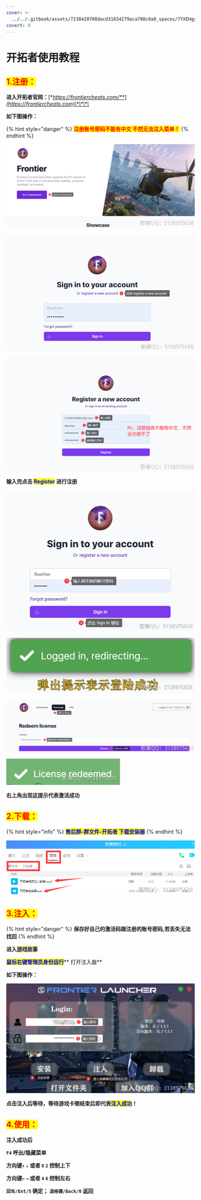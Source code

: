 ```yaml
---
cover: >-
  ../../.gitbook/assets/7238420708dacd31834279aca780c0a0_spaces/7YXEHggLzaiKwZjRSOD4/uploads/6UrsmraHdaOBBuBj4mzE/screenshot_alt=media&token=413092ef-fe5a-4f80-8829-761b6839dfda.jpg
coverY: 0
---
```


# 开拓者使用教程

## <mark style="color:red;">1.注册：</mark>

**进入开拓者官网：**[**https://frontiercheats.com/**](https://frontiercheats.com)\*\*\*\*

**如下图操作：**

{% hint style="danger" %}
<mark style="color:red;">**注册账号密码不能有中文 不然无法注入菜单！**</mark>
{% endhint %}

![](<../../.gitbook/assets/image (6) (1).png>)

![](<../../.gitbook/assets/image (22) (1) (1) (1) (1) (1).png>)

![](<../../.gitbook/assets/image (48) (1) (1) (1) (1) (1).png>)

**输入完点击 **<mark style="color:blue;">**Register**</mark>** 进行注册**

![](<../../.gitbook/assets/image (29) (1) (1) (1) (1) (1) (1) (1).png>)

![](<../../.gitbook/assets/image (49) (1) (1) (1) (1) (1).png>)

![](<../../.gitbook/assets/image (52) (1) (1) (1) (1) (1) (1) (1).png>)

![](<../../.gitbook/assets/image (13) (1) (1) (1).png>)

**右上角出现这提示代表激活成功**

## <mark style="color:red;">2.下载：</mark>

{% hint style="info" %}
<mark style="color:blue;">**售后群-群文件-开拓者 下载安装器**</mark>
{% endhint %}

![](<../../.gitbook/assets/image (14) (1) (1) (1) (1).png>)

## <mark style="color:red;">**3.注入：**</mark>

{% hint style="danger" %}
**保存好自己的激活码跟注册的账号密码,若丢失无法找回**
{% endhint %}

**进入**<mark style="color:blue;">**游戏故事**</mark>

<mark style="color:blue;">**鼠标右键管理员身份运行**</mark>\*\* 打开注入器\*\*

**如下图操作：**

![](<../../.gitbook/assets/image (38) (1) (1) (1) (1) (1).png>)

**点击注入后等待，等待游戏卡顿结束后即代表**<mark style="color:blue;">**注入成功**</mark>**！**

## <mark style="color:red;">**4.使用：**</mark>

**注入成功后**

**`F4` 呼出/隐藏菜单**

**方向键`↑`  `↓` 或者 `8`  `2` 控制上下**

**方向键`←`  `→` 或者 `4`  `6` 控制左右**

**`回车/Ent/5` 确定； `退格键/Back/0` 返回**
